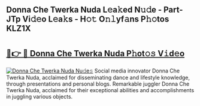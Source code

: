 ## Donna Che Twerka Nuda L𝚎a𝚔ed N𝚞𝚍e - Part-JTp Vi𝚍𝚎o L𝚎a𝚔s - H𝚘𝚝 O𝚗𝚕yf𝚊ns P𝚑𝚘tos KLZ1X

# <h2><a href="http://kfen8e.oniu.top/?m=Donna+Che+Twerka+Nuda">🔗👉 🔴 Donna Che Twerka Nuda P𝚑ot𝚘𝚜 V𝚒d𝚎o</a></h2>

[![Donna Che Twerka Nuda Nu𝚍e𝚜](https://i.imgur.com/0qMVB7G.gif)](http://kfen8e.oniu.top/?m=Donna+Che+Twerka+Nuda)
Social media innovator Donna Che Twerka Nuda, acclaimed for disseminating dance and lifestyle knowledge, through presentations and personal blogs. Remarkable juggler Donna Che Twerka Nuda, acclaimed for their exceptional abilities and accomplishments in juggling various objects.  
